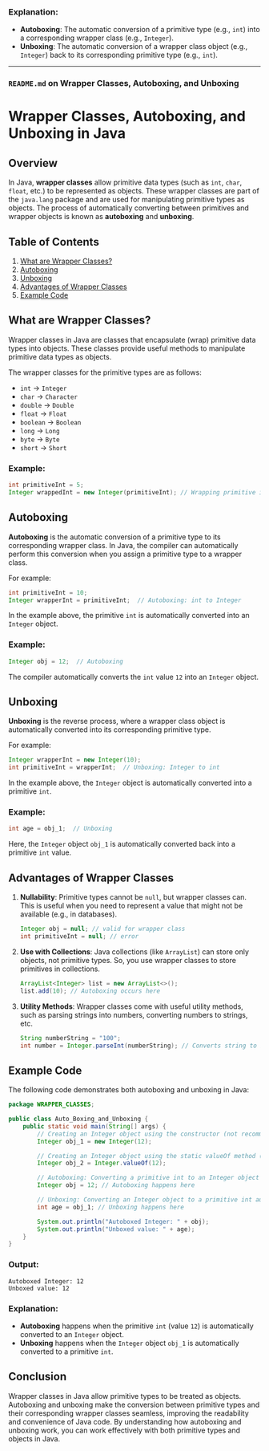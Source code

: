 ### Explanation:

- **Autoboxing**: The automatic conversion of a primitive type (e.g., `int`) into a corresponding wrapper class (e.g., `Integer`).
- **Unboxing**: The automatic conversion of a wrapper class object (e.g., `Integer`) back to its corresponding primitive type (e.g., `int`).

---

### `README.md` on Wrapper Classes, Autoboxing, and Unboxing

# Wrapper Classes, Autoboxing, and Unboxing in Java

## Overview

In Java, **wrapper classes** allow primitive data types (such as `int`, `char`, `float`, etc.) to be represented as objects. These wrapper classes are part of the `java.lang` package and are used for manipulating primitive types as objects. The process of automatically converting between primitives and wrapper objects is known as **autoboxing** and **unboxing**.

## Table of Contents

1. [What are Wrapper Classes?](#what-are-wrapper-classes)
2. [Autoboxing](#autoboxing)
3. [Unboxing](#unboxing)
4. [Advantages of Wrapper Classes](#advantages-of-wrapper-classes)
5. [Example Code](#example-code)

## What are Wrapper Classes?

Wrapper classes in Java are classes that encapsulate (wrap) primitive data types into objects. These classes provide useful methods to manipulate primitive data types as objects.

The wrapper classes for the primitive types are as follows:

- `int` → `Integer`
- `char` → `Character`
- `double` → `Double`
- `float` → `Float`
- `boolean` → `Boolean`
- `long` → `Long`
- `byte` → `Byte`
- `short` → `Short`

### Example:

```java
int primitiveInt = 5;
Integer wrappedInt = new Integer(primitiveInt); // Wrapping primitive int into Integer object
```

## Autoboxing

**Autoboxing** is the automatic conversion of a primitive type to its corresponding wrapper class. In Java, the compiler can automatically perform this conversion when you assign a primitive type to a wrapper class.

For example:

```java
int primitiveInt = 10;
Integer wrapperInt = primitiveInt;  // Autoboxing: int to Integer
```

In the example above, the primitive `int` is automatically converted into an `Integer` object.

### Example:

```java
Integer obj = 12;  // Autoboxing
```

The compiler automatically converts the `int` value `12` into an `Integer` object.

## Unboxing

**Unboxing** is the reverse process, where a wrapper class object is automatically converted into its corresponding primitive type.

For example:

```java
Integer wrapperInt = new Integer(10);
int primitiveInt = wrapperInt;  // Unboxing: Integer to int
```

In the example above, the `Integer` object is automatically converted into a primitive `int`.

### Example:

```java
int age = obj_1;  // Unboxing
```

Here, the `Integer` object `obj_1` is automatically converted back into a primitive `int` value.

## Advantages of Wrapper Classes

1. **Nullability**: Primitive types cannot be `null`, but wrapper classes can. This is useful when you need to represent a value that might not be available (e.g., in databases).

   ```java
   Integer obj = null; // valid for wrapper class
   int primitiveInt = null; // error
   ```

2. **Use with Collections**: Java collections (like `ArrayList`) can store only objects, not primitive types. So, you use wrapper classes to store primitives in collections.

   ```java
   ArrayList<Integer> list = new ArrayList<>();
   list.add(10); // Autoboxing occurs here
   ```

3. **Utility Methods**: Wrapper classes come with useful utility methods, such as parsing strings into numbers, converting numbers to strings, etc.

   ```java
   String numberString = "100";
   int number = Integer.parseInt(numberString); // Converts string to int
   ```

## Example Code

The following code demonstrates both autoboxing and unboxing in Java:

```java
package WRAPPER_CLASSES;

public class Auto_Boxing_and_Unboxing {
    public static void main(String[] args) {
        // Creating an Integer object using the constructor (not recommended for modern code)
        Integer obj_1 = new Integer(12);

        // Creating an Integer object using the static valueOf method (preferred)
        Integer obj_2 = Integer.valueOf(12);

        // Autoboxing: Converting a primitive int to an Integer object automatically
        Integer obj = 12; // Autoboxing happens here

        // Unboxing: Converting an Integer object to a primitive int automatically
        int age = obj_1; // Unboxing happens here

        System.out.println("Autoboxed Integer: " + obj);
        System.out.println("Unboxed value: " + age);
    }
}
```

### Output:

```
Autoboxed Integer: 12
Unboxed value: 12
```

### Explanation:

- **Autoboxing** happens when the primitive `int` (value `12`) is automatically converted to an `Integer` object.
- **Unboxing** happens when the `Integer` object `obj_1` is automatically converted to a primitive `int`.

## Conclusion

Wrapper classes in Java allow primitive types to be treated as objects. Autoboxing and unboxing make the conversion between primitive types and their corresponding wrapper classes seamless, improving the readability and convenience of Java code. By understanding how autoboxing and unboxing work, you can work effectively with both primitive types and objects in Java.
